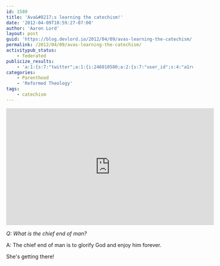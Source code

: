 ```yaml
---
id: 1580
title: 'Ava&#8217;s learning the catechism!'
date: '2012-04-09T10:59:27-07:00'
author: 'Aaron Lord'
layout: post
guid: 'https://blog.devlord.io/2012/04/09/avas-learning-the-catechism/'
permalink: /2012/04/09/avas-learning-the-catechism/
activitypub_status:
    - federated
publicize_results:
    - 'a:1:{s:7:"twitter";a:1:{i:246010580;a:2:{s:7:"user_id";s:4:"a1rd";s:7:"post_id";s:18:"189427333449527297";}}}'
categories:
    - Parenthood
    - 'Reformed Theology'
tags:
    - catechism
---
```


<iframe width="560" height="315" src="https://www.youtube.com/embed/hWcr7DF67s8?si=pFdtKhrbwCTKOexz" title="YouTube video player" frameborder="0" allow="accelerometer; autoplay; clipboard-write; encrypted-media; gyroscope; picture-in-picture; web-share" referrerpolicy="strict-origin-when-cross-origin" allowfullscreen></iframe>

<em>Q: What is the chief end of man?</em>

A: The chief end of man is to glorify God and enjoy him forever.

She's getting there!